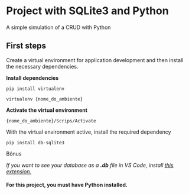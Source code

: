 # Project with SQLite3 and Python

A simple simulation of a CRUD with Python


## First steps


Create a virtual environment for application development and then install the necessary dependencies.

**Install dependencies**

```
pip install virtualenv

virtualenv {nome_do_ambiente}
```

**Activate the virtual environment**

```
{nome_do_ambiente}/Scrips/Activate
```

With the virtual environment active, install the required dependency

```
pip install db-sqlite3
```

Bônus

<em>If you want to see your database as a <strong>.db</strong> file in VS Code, install <a href='https://marketplace.visualstudio.com/items?itemName=qwtel.sqlite-viewer'>this extension.</a></em>

<h4>For this project, you must have Python installed.</h4>
